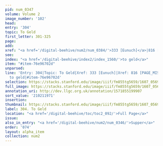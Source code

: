 ```yaml
---
pid: num_0347
volume: Volume 2
image_number: '102'
head:
entry: '304'
topic: To Geld
first_letter: 301-325
page:
add:
xref: "<a href='/digital-beehive/num2/num_0384/'>333 [Eunuch]</a>|816 [PAGE_MISSING]"
see:
index: "<a href='/digital-beehive/index2/index_1560/'>to geld</a>"
item: "#item-76e96702d"
unparsed:
line: 'Entry: 304|Topic: To Geld|Xref: 333 [Eunuch]|Xref: 816 [PAGE_MISSING]|Index:
  to geld|#item-76e96702d'
selection: https://stacks.stanford.edu/image/iiif/fm855tg5659/1607_0569/842,1971,2983,429/full/0/default.jpg
full_image: https://stacks.stanford.edu/image/iiif/fm855tg5659/1607_0569/full/full/0/default.jpg
annotation_uri: http://dev.llgc.org.uk/annotation/1571855199907
sort_value: '210211971'
insertion:
thumbnail: https://stacks.stanford.edu/image/iiif/fm855tg5659/1607_0569/842,1971,600,180/250,/0/default.jpg
label: 304. To Geld
location: "<a href='/digital-beehive/toc/toc2_092/'>Full Page</a>"
issue:
also_in_entry: "<a href='/digital-beehive/num2/num_0346/'>Supper</a>"
order: '074'
layout: alpha_item
collection: num2
---
```

